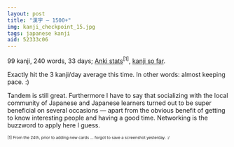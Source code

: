 ```yaml
---
layout: post
title: "漢字 — 1500+"
img: kanji_checkpoint_15.jpg
tags: japanese kanji
aid: 52333c06
---
```


99 kanji, 240 words, 33 days; [Anki stats](static/img/blog/anki_stats_141223.png)<sup>[1]</sup>, [kanji so far](static/dl/kanji_checkpoint_15).

Exactly hit the 3 kanji/day average this time. In other words: almost keeping pace. :)

Tandem is still great. Furthermore I have to say that socializing with the local community of Japanese and Japanese learners turned out to be super beneficial on several occasions — apart from the obvious benefit of getting to know interesting people and having a good time. Networking is the buzzword to apply here I guess.

<p style="font-size: 9px;">[1] From the 24th, prior to adding new cards ... forgot to save a screenshot yesterday. :/</p>
